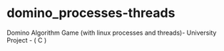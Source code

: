 # domino_processes-threads
Domino Algorithm Game (with linux processes and threads)- University Project - ( C )
